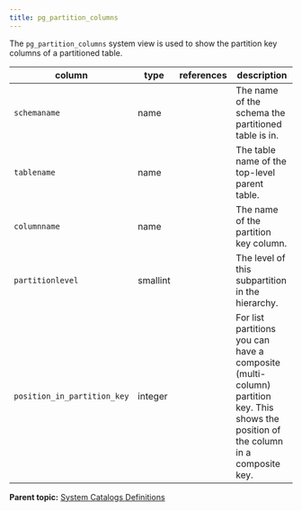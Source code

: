 ```yaml
---
title: pg_partition_columns 
---
```


The `pg_partition_columns` system view is used to show the partition key columns of a partitioned table.

|column|type|references|description|
|------|----|----------|-----------|
|`schemaname`|name| |The name of the schema the partitioned table is in.|
|`tablename`|name| |The table name of the top-level parent table.|
|`columnname`|name| |The name of the partition key column.|
|`partitionlevel`|smallint| |The level of this subpartition in the hierarchy.|
|`position_in_partition_key`|integer| |For list partitions you can have a composite \(multi-column\) partition key. This shows the position of the column in a composite key.|

**Parent topic:** [System Catalogs Definitions](../system_catalogs/catalog_ref-html.html)

